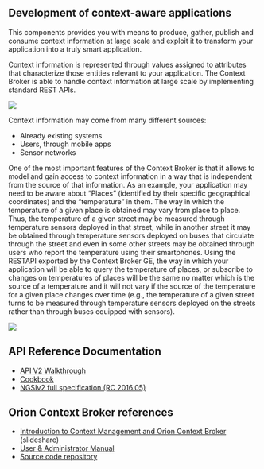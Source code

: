 ## Development of context-aware applications ##

This components provides you with means to produce, gather, publish and consume context information at large scale and exploit it to transform your application into a truly smart application.  

Context information is represented through values assigned to attributes that characterize those entities relevant to your application. The Context Broker is able to handle context information at large scale by implementing standard REST APIs.  

![](media/cb1.png)

Context information may come from many different sources:

- Already existing systems
- Users, through mobile apps
- Sensor networks

One of the most important features of the Context Broker is that it allows to model and gain access to context information in a way that is independent from the source of that information. As an example, your application may need to be aware about “Places” (identified by their specific geographical coordinates) and the “temperature” in them.  The way in which the temperature of a given place is obtained may vary from place to place.  Thus, the temperature of a given street may be measured through temperature sensors deployed in that street, while in another street it may be obtained through temperature sensors deployed on buses that circulate through the street and even in some other streets may be obtained through users who report the temperature using their smartphones.  Using the RESTAPI exported by the Context Broker GE, the way in which your application will be able to query the temperature of places, or subscribe to changes on temperatures of places will be the same no matter which is the source of a temperature and it will not vary if the source of the temperature for a given place changes over time (e.g., the temperature of a given street turns to be measured through temperature sensors deployed on the streets rather than through buses equipped with sensors).

![](media/cb2.png)

## API Reference Documentation ##

- [API V2 Walkthrough](http://fiware-orion.readthedocs.io/en/1.9.0/user/walkthrough_apiv2/index.html)
- [Cookbook](http://telefonicaid.github.io/fiware-orion/api/v2/stable/cookbook/)
- [NGSIv2 full specification (RC 2016.05)](http://telefonicaid.github.io/fiware-orion/api/v2/stable)

## Orion Context Broker references

- [Introduction to Context Management and Orion Context Broker](http://bit.ly/fiware-orion) (slideshare)
- [User & Administrator Manual](https://fiware-orion.readthedocs.io/en/1.9.0/)
- [Source code repository](https://github.com/telefonicaid/fiware-orion)
